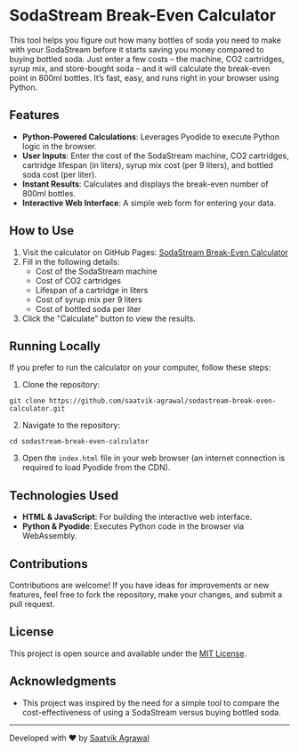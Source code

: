 
# SodaStream Break-Even Calculator

This tool helps you figure out how many bottles of soda you need to make with your SodaStream before it starts saving you money compared to buying bottled soda. Just enter a few costs – the machine, CO2 cartridges, syrup mix, and store-bought soda – and it will calculate the break-even point in 800ml bottles. It’s fast, easy, and runs right in your browser using Python.

## Features

- **Python-Powered Calculations**: Leverages Pyodide to execute Python logic in the browser.
- **User Inputs**: Enter the cost of the SodaStream machine, CO2 cartridges, cartridge lifespan (in liters), syrup mix cost (per 9 liters), and bottled soda cost (per liter).
- **Instant Results**: Calculates and displays the break-even number of 800ml bottles.
- **Interactive Web Interface**: A simple web form for entering your data.

## How to Use

1. Visit the calculator on GitHub Pages: [SodaStream Break-Even Calculator](https://saatvik-agrawal.github.io/sodastream-break-even-calculator/)
2. Fill in the following details:
   - Cost of the SodaStream machine
   - Cost of CO2 cartridges
   - Lifespan of a cartridge in liters
   - Cost of syrup mix per 9 liters
   - Cost of bottled soda per liter
3. Click the "Calculate" button to view the results.

## Running Locally

If you prefer to run the calculator on your computer, follow these steps:

1. Clone the repository:

```
git clone https://github.com/saatvik-agrawal/sodastream-break-even-calculator.git
```

2. Navigate to the repository:

```python-repl
cd sodastream-break-even-calculator
```

3. Open the `index.html` file in your web browser (an internet connection is required to load Pyodide from the CDN).

## Technologies Used

- **HTML & JavaScript**: For building the interactive web interface.
- **Python & Pyodide**: Executes Python code in the browser via WebAssembly.

## Contributions

Contributions are welcome! If you have ideas for improvements or new features, feel free to fork the repository, make your changes, and submit a pull request.

## License

This project is open source and available under the [MIT License](LICENSE).

## Acknowledgments

- This project was inspired by the need for a simple tool to compare the cost-effectiveness of using a SodaStream versus buying bottled soda.

---

Developed with ❤️ by [Saatvik Agrawal](https://github.com/saatvik-agrawal)
